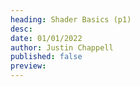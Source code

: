 ```yaml
---
heading: Shader Basics (p1)
desc: 
date: 01/01/2022
author: Justin Chappell
published: false
preview:    
---
```

